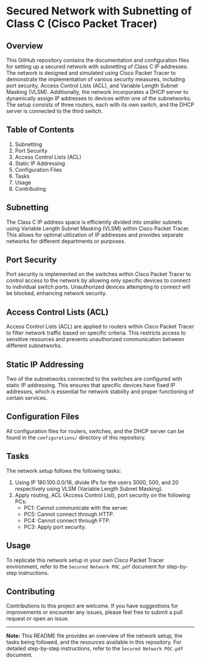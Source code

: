 # Secured Network with Subnetting of Class C (Cisco Packet Tracer)

## Overview

This GitHub repository contains the documentation and configuration files for setting up a secured network with subnetting of Class C IP addresses. The network is designed and simulated using Cisco Packet Tracer to demonstrate the implementation of various security measures, including port security, Access Control Lists (ACL), and Variable Length Subnet Masking (VLSM). Additionally, the network incorporates a DHCP server to dynamically assign IP addresses to devices within one of the subnetworks. The setup consists of three routers, each with its own switch, and the DHCP server is connected to the third switch.

## Table of Contents

1. Subnetting
2. Port Security
3. Access Control Lists (ACL)
4. Static IP Addressing
5. Configuration Files
6. Tasks
7. Usage
8. Contributing

## Subnetting

The Class C IP address space is efficiently divided into smaller subnets using Variable Length Subnet Masking (VLSM) within Cisco Packet Tracer. This allows for optimal utilization of IP addresses and provides separate networks for different departments or purposes.

## Port Security

Port security is implemented on the switches within Cisco Packet Tracer to control access to the network by allowing only specific devices to connect to individual switch ports. Unauthorized devices attempting to connect will be blocked, enhancing network security.

## Access Control Lists (ACL)

Access Control Lists (ACL) are applied to routers within Cisco Packet Tracer to filter network traffic based on specific criteria. This restricts access to sensitive resources and prevents unauthorized communication between different subnetworks.

## Static IP Addressing

Two of the subnetworks connected to the switches are configured with static IP addressing. This ensures that specific devices have fixed IP addresses, which is essential for network stability and proper functioning of certain services.

## Configuration Files

All configuration files for routers, switches, and the DHCP server can be found in the `configurations/` directory of this repository.

## Tasks

The network setup follows the following tasks:

1. Using IP 180.100.0.0/16, divide IPs for the users 3000, 500, and 20 respectively using VLSM (Variable Length Subnet Masking).
2. Apply routing, ACL (Access Control List), port security on the following PCs:
   - PC1: Cannot communicate with the server.
   - PC5: Cannot connect through HTTP.
   - PC4: Cannot connect through FTP.
   - PC3: Apply port security.

## Usage

To replicate this network setup in your own Cisco Packet Tracer environment, refer to the `Secured Network POC.pdf` document for step-by-step instructions.

## Contributing

Contributions to this project are welcome. If you have suggestions for improvements or encounter any issues, please feel free to submit a pull request or open an issue.

---

**Note:** This README file provides an overview of the network setup, the tasks being followed, and the resources available in this repository. For detailed step-by-step instructions, refer to the `Secured Network POC.pdf` document.
